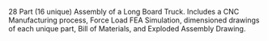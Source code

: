 28 Part (16 unique) Assembly of a Long Board Truck.
Includes a CNC Manufacturing process, Force Load FEA Simulation, 
dimensioned drawings of each unique part, Bill of Materials, and Exploded Assembly Drawing.
